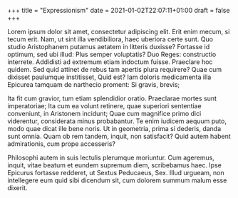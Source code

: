 +++
title = "Expressionism"
date = 2021-01-02T22:07:11+01:00
draft = false
+++

Lorem ipsum dolor sit amet, consectetur adipiscing elit. Erit enim
mecum, si tecum erit. Nam, ut sint illa vendibiliora, haec uberiora
certe sunt. Quo studio Aristophanem putamus aetatem in litteris
duxisse? Fortasse id optimum, sed ubi illud: Plus semper voluptatis?
Duo Reges: constructio interrete. Addidisti ad extremum etiam indoctum
fuisse. Praeclare hoc quidem. Sed quid attinet de rebus tam apertis
plura requirere? Quae cum dixisset paulumque institisset, Quid est?
Iam doloris medicamenta illa Epicurea tamquam de narthecio proment: Si
gravis, brevis;

Ita fit cum gravior, tum etiam splendidior oratio. Praeclarae mortes
sunt imperatoriae; Ita cum ea volunt retinere, quae superiori
sententiae conveniunt, in Aristonem incidunt; Quae cum magnifice primo
dici viderentur, considerata minus probabantur. Te enim iudicem aequum
puto, modo quae dicat ille bene noris. Ut in geometria, prima si
dederis, danda sunt omnia. Quam ob rem tandem, inquit, non satisfacit?
Quid autem habent admirationis, cum prope accesseris?

Philosophi autem in suis lectulis plerumque moriuntur. Cum ageremus,
inquit, vitae beatum et eundem supremum diem, scribebamus haec. Ipse
Epicurus fortasse redderet, ut Sextus Peducaeus, Sex. Illud urgueam,
non intellegere eum quid sibi dicendum sit, cum dolorem summum malum
esse dixerit.
